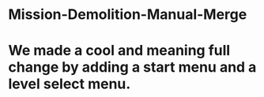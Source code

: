 # Mission-Demolition-Manual-Merge
 
# We made a cool and meaning full change by adding a start menu and a level select menu.
